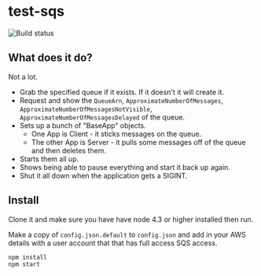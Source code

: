 # test-sqs

![Build status](https://travis-ci.org/blacksun1/test-sqs.svg)

## What does it do?

Not a lot.

* Grab the specified queue if it exists. If it doesn't it will create it.
* Request and show the `QueueArn`, `ApproximateNumberOfMessages`, `ApproximateNumberOfMessagesNotVisible`, `ApproximateNumberOfMessagesDelayed` of the queue.
* Sets up a bunch of "BaseApp" objects.
	* One App is Client - it sticks messages on the queue.
	* The other App is Server - it pulls some messages off of the queue and then deletes them.
* Starts them all up.
* Shows being able to pause everything and start it back up again.
* Shut it all down when the application gets a SIGINT.

## Install

Clone it and make sure you have have node 4.3 or higher installed then run.

Make a copy of `config.json.default` to `config.json` and add in your AWS details with a user account that that has full access SQS access.

```bash
npm install
npm start
```
